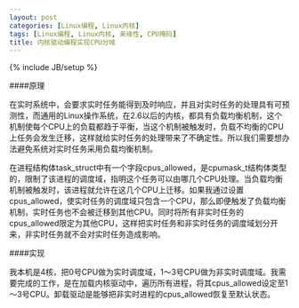 ```yaml
---
layout: post
categories: [Linux编程, Linux内核]
tags: [Linux编程, Linux内核, 亲缘性, CPU掩码]
title: 内核驱动编程实现CPU分域
---
```


{% include JB/setup %}

####原理

在实时系统中，会要求实时任务能得到及时响应，并且对实时任务的处理具有可预测性，而通用的Linux操作系统，在2.6以后的内核，都具有负载均衡机制，这个机制使每个CPU上的负载都趋于平衡，当这个机制被触发时，负载不均衡的CPU上任务会发生迁移，这样就给实时任务的处理带来了不确定性。所以我们需要想办法避免系统对实时任务采用负载均衡机制。

在进程结构体task_struct中有一个字段cpus_allowed，是cpumask_t结构体类型的，限制了该进程的调度域，指明这个任务可以由哪几个CPU处理。当负载均衡机制被触发时，该进程就允许在这几个CPU上迁移。如果我通过设置cpus_allowed，使实时任务的调度域只包含一个CPU，那么即便触发了负载均衡机制，实时任务也不会被迁移到其他CPU。同时将所有非实时任务的cpus_allowed限定为其他CPU，这样把实时任务和非实时任务的调度域划分开来，非实时任务就不会对实时任务造成影响。

####实现

我本机是4核，把0号CPU做为实时调度域，1～3号CPU做为非实时调度域。我需要完成的工作，是在加载内核驱动中，遍历所有进程，将其cpus_allowed设定至1～3号CPU。卸载驱动是能够把非实时进程的cpus_allowed恢复至默认状态。


